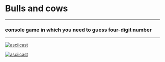 # Bulls and cows
---
### console game in which you need to guess four-digit number
---
[![asciicast](https://asciinema.org/a/658381.svg)](https://asciinema.org/a/658381)

[![asciicast](https://asciinema.org/a/658382.svg)](https://asciinema.org/a/658382)
